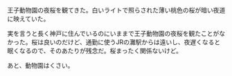 王子動物園の夜桜を観てきた。白いライトで照らされた薄い桃色の桜が暗い夜道に映えていた。

実を言うと長く神戸に住んでいるのにいままで王子動物園の夜桜を観たことがなかった。桜は良いのだけど、通勤に使うJRの灘駅からは遠いし、夜遅くなると眠くなるので、そのあたりが残念だ。桜まったく関係ないけど。

あと、動物園はくさい。
